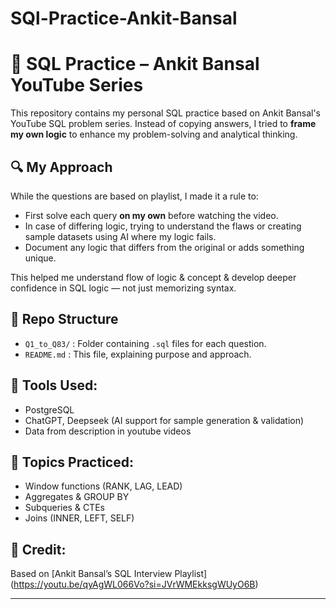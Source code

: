 # SQl-Practice-Ankit-Bansal
# 📘 SQL Practice – Ankit Bansal YouTube Series

This repository contains my personal SQL practice based on Ankit Bansal's YouTube SQL problem series. 
Instead of copying answers, I tried to **frame my own logic** to enhance my problem-solving and analytical thinking.


## 🔍 My Approach

While the questions are based on playlist, I made it a rule to:
- First solve each query **on my own** before watching the video.
- In case of differing logic, trying to understand the flaws or creating sample datasets using AI where my logic fails. 
- Document any logic that differs from the original or adds something unique.

This helped me understand flow of logic & concept & develop deeper confidence in SQL logic — not just memorizing syntax.

## 📁 Repo Structure
- `Q1_to_Q83/` : Folder containing `.sql` files for each question.
- `README.md`  : This file, explaining purpose and approach.

## 🔧 Tools Used:
- PostgreSQL  
- ChatGPT, Deepseek  (AI support for sample generation & validation)
- Data from description in youtube videos

## 🧠 Topics Practiced:
- Window functions (RANK, LAG, LEAD)
- Aggregates & GROUP BY
- Subqueries & CTEs
- Joins (INNER, LEFT, SELF)

## 🔗 Credit:
Based on [Ankit Bansal’s SQL Interview Playlist] (https://youtu.be/qyAgWL066Vo?si=JVrWMEkksgWUyO6B)

---
